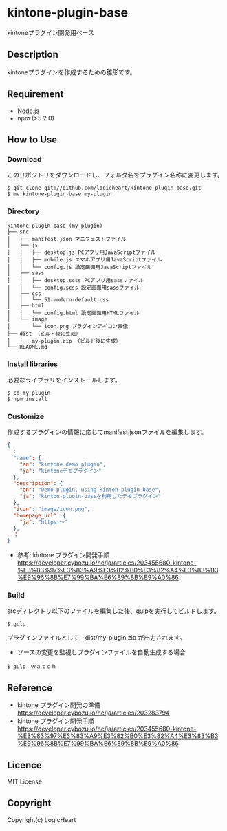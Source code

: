 # kintone-plugin-base
kintoneプラグイン開発用ベース

## Description
kintoneプラグインを作成するための雛形です。

## Requirement
* Node.js
* npm (>5.2.0)

## How to Use

### Download
このリポジトリをダウンロードし、フォルダ名をプラグイン名称に変更します。

```
$ git clone git://github.com/logicheart/kintone-plugin-base.git
$ mv kintone-plugin-base my-plugin
```

### Directory
```
kintone-plugin-base (my-plugin)
├── src
│   ├── manifest.json マニフェストファイル
│   ├── js
│   │   ├── desktop.js PCアプリ用JavaScriptファイル
│   │   ├── mobile.js スマホアプリ用JavaScriptファイル
│   │   └── config.js 設定画面用JavaScriptファイル
│   ├── sass
│   │   ├── desktop.scss PCアプリ用sassファイル
│   │   └── config.scss 設定画面用sassファイル
│   ├── css
│   │   └── 51-modern-default.css
│   ├── html
│   │   └── config.html 設定画面用HTMLファイル
│   └── image
│       └── icon.png プラグインアイコン画像
├── dist （ビルド後に生成）
│   └── my-plugin.zip （ビルド後に生成）
└── README.md
```

### Install libraries
必要なライブラリをインストールします。

```
$ cd my-plugin
$ npm install
```

### Customize
作成するプラグインの情報に応じてmanifest.jsonファイルを編集します。

```src/manifest.json
{
  :
  "name": {
    "en": "kintone demo plugin",
    "ja": "kintoneデモプラグイン"
  },
  "description": {
    "en": "Demo plugin, using kinton-plugin-base",
    "ja": "kinton-plugin-baseを利用したデモプラグイン"
  },
  "icon": "image/icon.png",
  "homepage_url": {
    "ja": "https:〜"
  },
  ：
}
```

* 参考: kintone プラグイン開発手順 https://developer.cybozu.io/hc/ja/articles/203455680-kintone-%E3%83%97%E3%83%A9%E3%82%B0%E3%82%A4%E3%83%B3%E9%96%8B%E7%99%BA%E6%89%8B%E9%A0%86

### Build
srcディレクトリ以下のファイルを編集した後、gulpを実行してビルドします。

```
$ gulp
```

プラグインファイルとして　dist/my-plugin.zip が出力されます。

* ソースの変更を監視しプラグインファイルを自動生成する場合

```
$ gulp　ｗａｔｃｈ
```

## Reference
* kintone プラグイン開発の準備 https://developer.cybozu.io/hc/ja/articles/203283794
* kintone プラグイン開発手順 https://developer.cybozu.io/hc/ja/articles/203455680-kintone-%E3%83%97%E3%83%A9%E3%82%B0%E3%82%A4%E3%83%B3%E9%96%8B%E7%99%BA%E6%89%8B%E9%A0%86


## Licence

MIT License

## Copyright

Copyright(c) LogicHeart
